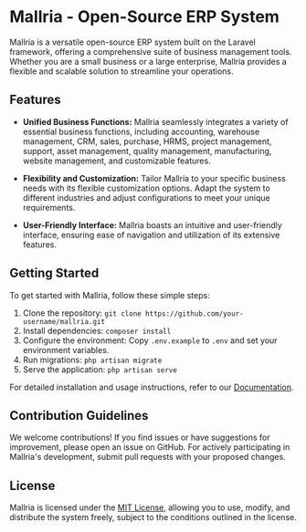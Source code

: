 # Mallria - Open-Source ERP System

Mallria is a versatile open-source ERP system built on the Laravel framework, offering a comprehensive suite of business management tools. Whether you are a small business or a large enterprise, Mallria provides a flexible and scalable solution to streamline your operations.

## Features

- **Unified Business Functions:** Mallria seamlessly integrates a variety of essential business functions, including accounting, warehouse management, CRM, sales, purchase, HRMS, project management, support, asset management, quality management, manufacturing, website management, and customizable features.

- **Flexibility and Customization:** Tailor Mallria to your specific business needs with its flexible customization options. Adapt the system to different industries and adjust configurations to meet your unique requirements.

- **User-Friendly Interface:** Mallria boasts an intuitive and user-friendly interface, ensuring ease of navigation and utilization of its extensive features.

## Getting Started

To get started with Mallria, follow these simple steps:

1. Clone the repository: `git clone https://github.com/your-username/mallria.git`
2. Install dependencies: `composer install`
3. Configure the environment: Copy `.env.example` to `.env` and set your environment variables.
4. Run migrations: `php artisan migrate`
5. Serve the application: `php artisan serve`

For detailed installation and usage instructions, refer to our [Documentation](https://docs.mallria.com).

## Contribution Guidelines

We welcome contributions! If you find issues or have suggestions for improvement, please open an issue on GitHub. For actively participating in Mallria's development, submit pull requests with your proposed changes.

## License

Mallria is licensed under the [MIT License](link_to_license), allowing you to use, modify, and distribute the system freely, subject to the conditions outlined in the license.
